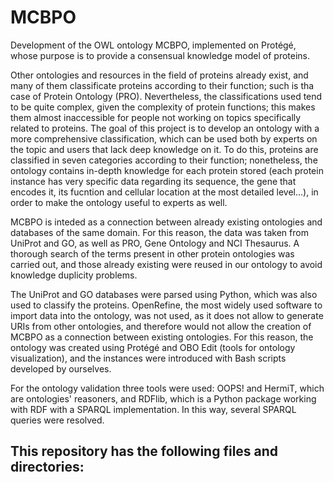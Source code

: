 # MCBPO
Development of the OWL ontology MCBPO, implemented on Protégé, whose purpose is to provide a consensual knowledge model of proteins.

Other ontologies and resources in the field of proteins already exist, and many of them classificate proteins according to their function; such is tha case of Protein Ontology (PRO). Nevertheless, the classifications used tend to be quite complex, given the complexity of protein functions; this makes them almost inaccessible for people not working on topics specifically related to proteins. The goal of this project is to develop an ontology with a more comprehensive classification, which can be used both by experts on the topic and users that lack deep knowledge on it. To do this, proteins are classified in seven categories according to their function; nonetheless, the ontology contains in-depth knowledge for each protein stored (each protein instance has very specific data regarding its sequence, the gene that encodes it, its fucntion and cellular location at the most detailed level...), in order to make the ontology useful to experts as well.

MCBPO is inteded as a connection between already existing ontologies and databases of the same domain. For this reason, the data was taken from UniProt and GO, as well as PRO, Gene Ontology and NCI Thesaurus. A thorough search of the terms  present in other protein ontologies was carried out, and those already existing were reused in our ontology to avoid knowledge duplicity problems. 

The UniProt and GO databases were parsed using Python, which was also used to classify the proteins. OpenRefine, the most widely used software to import data into the ontology, was not used, as it does not allow to generate URIs from other ontologies, and therefore would not allow the creation of MCBPO as a connection between existing ontologies. For this reason, the ontology was created using Protégé and OBO Edit (tools for ontology visualization), and the instances were introduced with Bash scripts developed by ourselves.

For the ontology validation three tools were used: OOPS! and HermiT, which are ontologies' reasoners, and RDFlib, which is a Python package working with RDF with a SPARQL implementation. In this way, several SPARQL queries were resolved.

This repository has the following files and directories:
  - 
